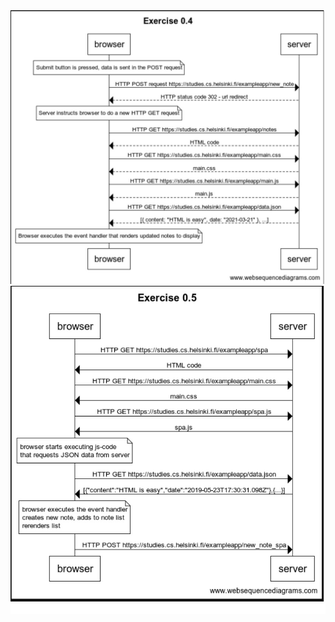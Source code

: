 <img src="images/Exercise%200.4.jpg" width=600>
<br>
<img src="images/Exercise%200.5.jpg" width=600>
